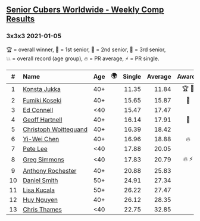 <style>table {white-space: nowrap;}</style>
<link rel="stylesheet" type="text/css" href="/scw-comp/css/flags.css" />

## [Senior Cubers Worldwide - Weekly Comp Results](/scw-comp/results/)
### 3x3x3 2021-01-05

<span style="white-space: nowrap;">🏆 = overall winner</span>, <span style="white-space: nowrap;">🥇 = 1st senior</span>, <span style="white-space: nowrap;">🥈 = 2nd senior</span>, <span style="white-space: nowrap;">🥉 = 3rd senior</span>, <span style="white-space: nowrap;">💥 = overall record (age group)</span>, <span style="white-space: nowrap;">🔥 = PR average</span>, <span style="white-space: nowrap;">⚡ = PR single</span>.

| # | Name | Age | 🌍 | Single | Average | Awards | Solve 1 | Solve 2 | Solve 3 | Solve 4 | Solve 5 | Video |
| :--: | :-- | :--: | :--: | --: | --: | :--: | --: | --: | --: | --: | --: | :-- |
| 1 | [Konsta Jukka](../../persons/konsta_jukka/333.md) | 40+ | <i class="flag flag-FI" /> | 11.35 | 11.84 | 🏆 🥇 | 12.12 | 11.35 | 11.94 | 14.52 | 11.45 | [Desktop](https://www.facebook.com/events/237822631087555/permalink/242278007308684) / [Mobile](https://m.facebook.com/events/237822631087555?view=permalink&id=242278007308684) |
| 2 | [Fumiki Koseki](../../persons/fumiki_koseki/333.md) | 40+ | <i class="flag flag-JP" /> | 15.65 | 15.87 | 🥈 | 16.09 | 15.65 | 16.31 | 15.69 | 15.84 | [Desktop](https://www.facebook.com/events/237822631087555/permalink/242177937318691) / [Mobile](https://m.facebook.com/events/237822631087555?view=permalink&id=242177937318691) |
| 3 | [Ed Connell](../../persons/ed_connell/333.md) | <40 | <i class="flag flag-IE" /> | 15.47 | 17.47 |  | 17.40 | 19.46 | 15.47 | 15.54 | 20.50 | [Desktop](https://www.facebook.com/events/237822631087555/permalink/242122910657527) / [Mobile](https://m.facebook.com/events/237822631087555?view=permalink&id=242122910657527) |
| 4 | [Geoff Hartnell](../../persons/geoff_hartnell/333.md) | 40+ | <i class="flag flag-GB" /> | 16.14 | 17.91 | 🥉 | 18.76 | 16.68 | 18.29 | 16.14 | 20.67 | [Desktop](https://www.facebook.com/events/237822631087555/permalink/240925994110552) / [Mobile](https://m.facebook.com/events/237822631087555?view=permalink&id=240925994110552) |
| 5 | [Christoph Woittequand](../../persons/christoph_woittequand/333.md) | 40+ | <i class="flag flag-FR" /> | 16.39 | 18.42 |  | 18.78 | 16.39 | 17.88 | 18.60 | 22.90 | [Desktop](https://www.facebook.com/798047139/videos/10159030077972140) / [Mobile](https://m.facebook.com/798047139/videos/10159030077972140) |
| 6 | [Yi-Wei Chen](../../persons/yi_wei_chen/333.md) | 40+ | <i class="flag flag-TW" /> | 16.96 | 18.88 | 🔥 | 18.45 | 21.58 | 16.96 | 17.73 | 20.47 | [Desktop](https://www.facebook.com/events/237822631087555/permalink/242058630663955) / [Mobile](https://m.facebook.com/events/237822631087555?view=permalink&id=242058630663955) |
| 7 | [Pete Lee](../../persons/pete_lee/333.md) | <40 | <i class="flag flag-GB" /> | 17.88 | 20.05 |  | 20.02 | 17.88 | 19.52 | 20.60 | 42.41 | [Desktop](https://www.facebook.com/events/237822631087555/permalink/241988477337637) / [Mobile](https://m.facebook.com/events/237822631087555?view=permalink&id=241988477337637) |
| 8 | [Greg Simmons](../../persons/greg_simmons/333.md) | <40 | <i class="flag flag-GB" /> | 17.83 | 20.79 | 🔥 ⚡ | 24.79 | 17.83 | 18.18 | 26.09 | 19.39 | [Desktop](https://www.facebook.com/61305327/videos/10102435102687104) / [Mobile](https://m.facebook.com/61305327/videos/10102435102687104) |
| 9 | [Anthony Rochester](../../persons/anthony_rochester/333.md) | 40+ | <i class="flag flag-AU" /> | 20.88 | 25.83 |  | 20.88 | 22.81 | 26.89 | 29.17 | 27.78 | [Desktop](https://www.facebook.com/events/237822631087555/permalink/240979200771898) / [Mobile](https://m.facebook.com/events/237822631087555?view=permalink&id=240979200771898) |
| 10 | [Daniel Smith](../../persons/daniel_smith/333.md) | 50+ | <i class="flag flag-US" /> | 24.91 | 27.34 |  | 29.45 | 27.15 | 24.91 | 28.22 | 26.66 | [Desktop](https://www.facebook.com/events/237822631087555/permalink/242197453983406) / [Mobile](https://m.facebook.com/events/237822631087555?view=permalink&id=242197453983406) |
| 11 | [Lisa Kucala](../../persons/lisa_kucala/333.md) | 50+ | <i class="flag flag-US" /> | 26.22 | 27.47 |  | 26.22 | 28.14 | 27.62 | 27.19 | 27.60 | [Desktop](https://www.facebook.com/events/237822631087555/permalink/241479964055155) / [Mobile](https://m.facebook.com/events/237822631087555?view=permalink&id=241479964055155) |
| 12 | [Huy Nguyen](../../persons/huy_nguyen/333.md) | 40+ | <i class="flag flag-CA" /> | 26.12 | 28.35 |  | 32.57 | 30.31 | 26.12 | 27.09 | 27.65 | [Desktop](https://www.facebook.com/events/237822631087555/permalink/242192743983877) / [Mobile](https://m.facebook.com/events/237822631087555?view=permalink&id=242192743983877) |
| 13 | [Chris Thames](../../persons/chris_thames/333.md) | <40 | <i class="flag flag-US" /> | 22.75 | 32.85 |  | 32.38 | 38.90 | 22.75 | 34.28 | 31.89 | [Desktop](https://www.facebook.com/events/237822631087555/permalink/241537227382762) / [Mobile](https://m.facebook.com/events/237822631087555?view=permalink&id=241537227382762) |

<!-- Global site tag (gtag.js) - Google Analytics -->
<script async src="https://www.googletagmanager.com/gtag/js?id=UA-86348435-3"></script>
<script>window.dataLayer = window.dataLayer || []; function gtag() {dataLayer.push(arguments);} gtag('js', new Date()); gtag('config', 'UA-86348435-3');</script>
